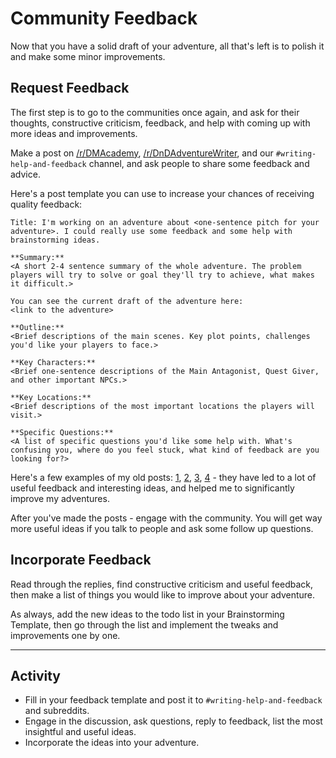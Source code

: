 # Community Feedback
Now that you have a solid draft of your adventure, all that's left is to polish it and make some minor improvements.

## Request Feedback
The first step is to go to the communities once again, and ask for their thoughts, constructive criticism, feedback, and help with coming up with more ideas and improvements.

Make a post on [/r/DMAcademy](https://old.reddit.com/r/DMAcademy), [/r/DnDAdventureWriter](https://old.reddit.com/r/DnDAdventureWriter), and our `#writing-help-and-feedback` channel, and ask people to share some feedback and advice.

Here's a post template you can use to increase your chances of receiving quality feedback:
```
Title: I'm working on an adventure about <one-sentence pitch for your adventure>. I could really use some feedback and some help with brainstorming ideas.

**Summary:** 
<A short 2-4 sentence summary of the whole adventure. The problem players will try to solve or goal they'll try to achieve, what makes it difficult.>

You can see the current draft of the adventure here:
<link to the adventure>

**Outline:** 
<Brief descriptions of the main scenes. Key plot points, challenges you'd like your players to face.> 

**Key Characters:** 
<Brief one-sentence descriptions of the Main Antagonist, Quest Giver, and other important NPCs.>

**Key Locations:**
<Brief descriptions of the most important locations the players will visit.>

**Specific Questions:**
<A list of specific questions you'd like some help with. What's confusing you, where do you feel stuck, what kind of feedback are you looking for?>
```

Here's a few examples of my old posts: [1](https://old.reddit.com/r/DndAdventureWriter/comments/i145kt/zeppelin_heist_players_need_to_rescue_a_rebel/), [2](https://old.reddit.com/r/DndAdventureWriter/comments/nefh7s/onepage_adventure_about_prehistoric_tribes/), [3](https://old.reddit.com/r/DndAdventureWriter/comments/nuoil8/im_working_on_a_onepage_adventure_about/), [4](https://old.reddit.com/r/DndAdventureWriter/comments/hhyy75/can_you_help_me_design_a_oneshot_adventure_based/) - they have led to a lot of useful feedback and interesting ideas, and helped me to significantly improve my adventures.

After you've made the posts - engage with the community. You will get way more useful ideas if you talk to people and ask some follow up questions.

## Incorporate Feedback
Read through the replies, find constructive criticism and useful feedback, then make a list of things you would like to improve about your adventure.

As always, add the new ideas to the todo list in your Brainstorming Template, then go through the list and implement the tweaks and improvements one by one.

---

## Activity
- Fill in your feedback template and post it to `#writing-help-and-feedback` and subreddits.
- Engage in the discussion, ask questions, reply to feedback, list the most insightful and useful ideas.
- Incorporate the ideas into your adventure.